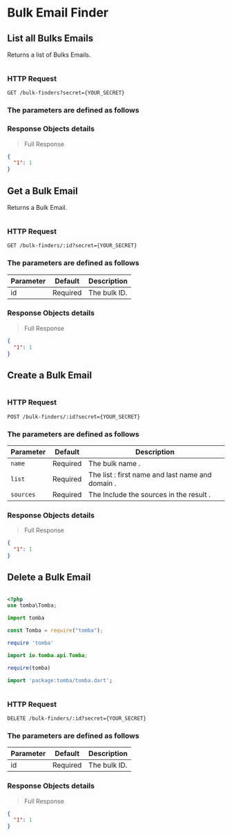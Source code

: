 # Bulk Email Finder

## List all Bulks Emails

Returns a list of Bulks Emails.

```shell

```

### HTTP Request

`GET /bulk-finders?secret={YOUR_SECRET}`

### The parameters are defined as follows

### Response Objects details

> Full Response

```json
{
  "1": 1
}
```

## Get a Bulk Email

Returns a Bulk Email.

```shell

```

### HTTP Request

`GET /bulk-finders/:id?secret={YOUR_SECRET}`

### The parameters are defined as follows

| Parameter | Default  | Description  |
| --------- | -------- | ------------ |
| id        | Required | The bulk ID. |

### Response Objects details

> Full Response

```json
{
  "1": 1
}
```

## Create a Bulk Email

```shell

```

### HTTP Request

`POST /bulk-finders/:id?secret={YOUR_SECRET}`

### The parameters are defined as follows

| Parameter | Default  | Description                                      |
| --------- | -------- | ------------------------------------------------ |
| `name`    | Required | The bulk name .                                  |
| `list`    | Required | The list : first name and last name and domain . |
| `sources` | Required | The Include the sources in the result   .        |

### Response Objects details

> Full Response

```json
{
  "1": 1
}
```

## Delete a Bulk Email

```shell

```

```php
<?php
use tomba\Tomba;

```

```python
import tomba

```

```javascript
const Tomba = require("tomba");

```

```ruby
require 'tomba'

```

```java
import io.tomba.api.Tomba;

```


```r
require(tomba)

```



```dart
import 'package:tomba/tomba.dart';

```

```powershell

```

### HTTP Request

`DELETE /bulk-finders/:id?secret={YOUR_SECRET}`

### The parameters are defined as follows

| Parameter | Default  | Description  |
| --------- | -------- | ------------ |
| id        | Required | The bulk ID. |

### Response Objects details

> Full Response

```json
{
  "1": 1
}
```
